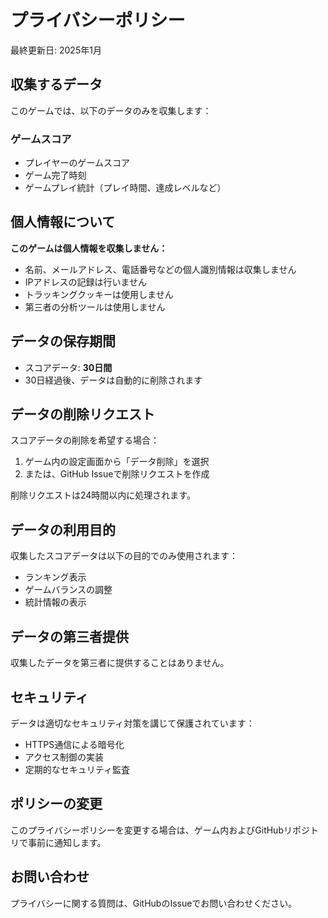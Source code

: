 # プライバシーポリシー

最終更新日: 2025年1月

## 収集するデータ

このゲームでは、以下のデータのみを収集します：

### ゲームスコア
- プレイヤーのゲームスコア
- ゲーム完了時刻
- ゲームプレイ統計（プレイ時間、達成レベルなど）

## 個人情報について

**このゲームは個人情報を収集しません：**
- 名前、メールアドレス、電話番号などの個人識別情報は収集しません
- IPアドレスの記録は行いません
- トラッキングクッキーは使用しません
- 第三者の分析ツールは使用しません

## データの保存期間

- スコアデータ: **30日間**
- 30日経過後、データは自動的に削除されます

## データの削除リクエスト

スコアデータの削除を希望する場合：

1. ゲーム内の設定画面から「データ削除」を選択
2. または、GitHub Issueで削除リクエストを作成

削除リクエストは24時間以内に処理されます。

## データの利用目的

収集したスコアデータは以下の目的でのみ使用されます：
- ランキング表示
- ゲームバランスの調整
- 統計情報の表示

## データの第三者提供

収集したデータを第三者に提供することはありません。

## セキュリティ

データは適切なセキュリティ対策を講じて保護されています：
- HTTPS通信による暗号化
- アクセス制御の実装
- 定期的なセキュリティ監査

## ポリシーの変更

このプライバシーポリシーを変更する場合は、ゲーム内およびGitHubリポジトリで事前に通知します。

## お問い合わせ

プライバシーに関する質問は、GitHubのIssueでお問い合わせください。